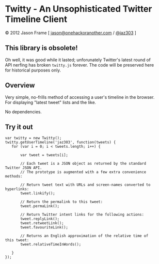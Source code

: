 # Twitty - An Unsophisticated Twitter Timeline Client

&copy; 2012 Jason Frame [ [jason@onehackoranother.com](mailto:jason@onehackoranother.com) / [@jaz303](http://twitter.com/jaz303) ]

## This library is obsolete!

Oh well, it was good while it lasted; unforunately Twitter's latest round of API nerfing has broken `twitty.js` forever.
The code will be preserved here for historical purposes only.

## Overview

Very simple, no-frills method of accessing a user's timeline in the browser. For displaying "latest tweet"
lists and the like.

No dependencies.

## Try it out

    var twitty = new Twitty();
    twitty.getUserTimeline('jaz303', function(tweets) {
       for (var i = 0; i < tweets.length; i++) {
           
           var tweet = tweets[i];
           
           // Each tweet is a JSON object as returned by the standard Twitter JSON API.
           // The prototype is augmented with a few extra convenience methods:
           
           // Return tweet text with URLs and screen-names converted to hyperlinks:
           tweet.linkify();
           
           // Return the permalink to this tweet:
           tweet.permaLink();
           
           // Return Twitter intent links for the following actions:
           tweet.replyLink();
           tweet.retweetLink();
           tweet.favouriteLink();
           
           // Returns an English approximation of the relative time of this tweet:
           tweet.relativeTimeInWords();
           
       } 
    });
    

